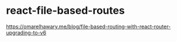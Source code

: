 # react-file-based-routes
https://omarelhawary.me/blog/file-based-routing-with-react-router-upgrading-to-v6

